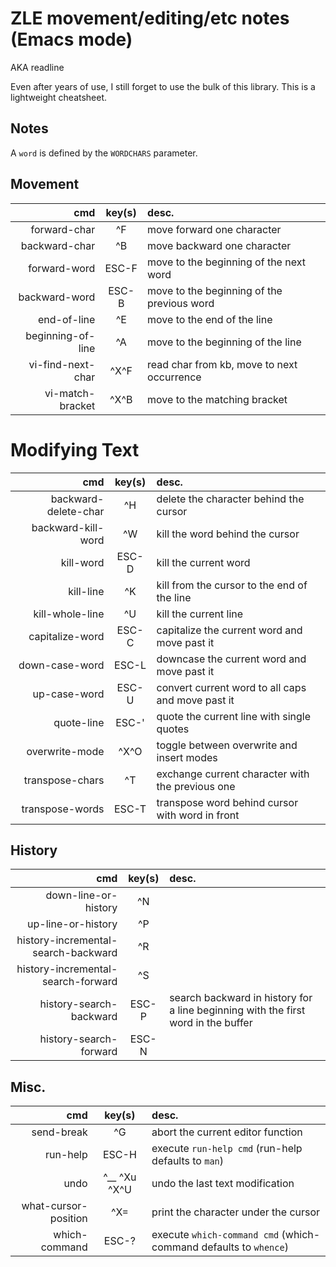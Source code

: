 # ZLE movement/editing/etc notes (Emacs mode)
AKA readline

Even after years of use, I still forget to use the bulk of this library. This
is a lightweight cheatsheet.


## Notes
A `word` is defined by the `WORDCHARS` parameter.


## Movement
| cmd | key(s) | desc. |
|----:|:------:|:------|
|forward-char|^F|move forward one character|
|backward-char|^B|move backward one character|
|forward-word|ESC-F|move to the beginning of the next word|
|backward-word|ESC-B|move to the beginning of the previous word|
|end-of-line|^E|move to the end of the line|
|beginning-of-line|^A|move to the beginning of the line|
|vi-find-next-char|^X^F|read char from kb, move to next occurrence|
|vi-match-bracket|^X^B|move to the matching bracket|


# Modifying Text
| cmd | key(s) | desc. |
|----:|:------:|:------|
|backward-delete-char|^H|delete the character behind the cursor|
|backward-kill-word|^W|kill the word behind the cursor|
|kill-word|ESC-D|kill the current word|
|kill-line|^K|kill from the cursor to the end of the line|
|kill-whole-line|^U|kill the current line|
|capitalize-word|ESC-C|capitalize the current word and move past it|
|down-case-word|ESC-L|downcase the current word and move past it|
|up-case-word|ESC-U|convert current word to all caps and move past it|
|quote-line|ESC-'|quote the current line with single quotes|
|overwrite-mode|^X^O|toggle between overwrite and insert modes|
|transpose-chars|^T|exchange current character with the previous one|
|transpose-words|ESC-T|transpose word behind cursor with word in front|


## History
| cmd | key(s) | desc. |
|----:|:------:|:------|
|down-line-or-history|^N|
|up-line-or-history|^P|
|history-incremental-search-backward|^R|
|history-incremental-search-forward|^S|
|history-search-backward|ESC-P|search backward in history for a line beginning with the first word in the buffer|
|history-search-forward|ESC-N|


## Misc.
| cmd | key(s) | desc. |
|----:|:------:|:------|
|send-break|^G|abort the current editor function|
|run-help|ESC-H|execute `run-help cmd` (run-help defaults to `man`)|
|undo|^__ ^Xu ^X^U|undo the last text modification|
|what-cursor-position|^X=|print the character under the cursor|
|which-command|ESC-?|execute `which-command cmd` (which-command defaults to `whence`)|
